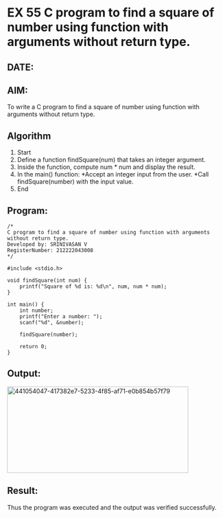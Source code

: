 # EX 55 C program to find a square of number using function with arguments without return type.
## DATE:
## AIM:
To write a C program to find a square of number using function with arguments without return type.

## Algorithm
1. Start
2. Define a function findSquare(num) that takes an integer argument.
3. Inside the function, compute num * num and display the result.
4. In the main() function:
       *Accept an integer input from the user.
       *Call findSquare(number) with the input value.
5. End

## Program:
```
/*
C program to find a square of number using function with arguments without return type.
Developed by: SRINIVASAN V
RegisterNumber: 212222043008  
*/
```
```
#include <stdio.h>

void findSquare(int num) {
    printf("Square of %d is: %d\n", num, num * num);
}

int main() {
    int number;
    printf("Enter a number: ");
    scanf("%d", &number);
    
    findSquare(number);
    
    return 0;
}
```


## Output:
<img width="422" height="201" alt="441054047-417382e7-5233-4f85-af71-e0b854b57f79" src="https://github.com/user-attachments/assets/e9add0ff-7ca2-43ef-b3f9-d5ed16c1601a" />



## Result:
Thus the program was executed and the output was verified successfully.
